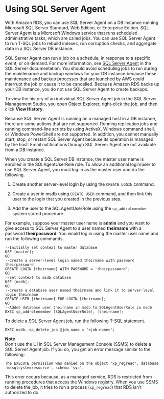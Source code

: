 # Using SQL Server Agent<a name="Appendix.SQLServer.CommonDBATasks.Agent"></a>

With Amazon RDS, you can use SQL Server Agent on a DB instance running Microsoft SQL Server Standard, Web Edition, or Enterprise Edition\. SQL Server Agent is a Microsoft Windows service that runs scheduled administrative tasks, which are called jobs\. You can use SQL Server Agent to run T\-SQL jobs to rebuild indexes, run corruption checks, and aggregate data in a SQL Server DB instance\. 

SQL Server Agent can run a job on a schedule, in response to a specific event, or on demand\. For more information, see [SQL Server Agent](http://msdn.microsoft.com/en-us/library/ms189237) in the SQL Server documentation\. You should avoid scheduling jobs to run during the maintenance and backup windows for your DB instance because these maintenance and backup processes that are launched by AWS could interrupt the job or cause it to be cancelled\. Because Amazon RDS backs up your DB instance, you do not use SQL Server Agent to create backups\. 

To view the history of an individual SQL Server Agent job in the SQL Server Management Studio, you open Object Explorer, right\-click the job, and then click **View History**\. 

Because SQL Server Agent is running on a managed host in a DB instance, there are some actions that are not supported\. Running replication jobs and running command\-line scripts by using ActiveX, Windows command shell, or Windows PowerShell are not supported\. In addition, you cannot manually start, stop, or restart SQL Server Agent because its operation is managed by the host\. Email notifications through SQL Server Agent are not available from a DB instance\. 

When you create a SQL Server DB instance, the master user name is enrolled in the SQLAgentUserRole role\. To allow an additional login/user to use SQL Server Agent, you must log in as the master user and do the following\. 

1. Create another server\-level login by using the `CREATE LOGIN` command\. 

1. Create a user in msdb using `CREATE USER` command, and then link this user to the login that you created in the previous step\.

1. Add the user to the SQLAgentUserRole using the `sp_addrolemember` system stored procedure\.

For example, suppose your master user name is **admin** and you want to give access to SQL Server Agent to a user named **theirname** with a password **theirpassword**\. You would log in using the master user name and run the following commands\.

```
--Initially set context to master database
USE [master];
GO
--Create a server-level login named theirname with password theirpassword
CREATE LOGIN [theirname] WITH PASSWORD = 'theirpassword';
GO
--Set context to msdb database
USE [msdb];
GO
--Create a database user named theirname and link it to server-level login theirname
CREATE USER [theirname] FOR LOGIN [theirname];
GO
--Added database user theirname in msdb to SQLAgentUserRole in msdb
EXEC sp_addrolemember [SQLAgentUserRole], [theirname];
```

To delete a SQL Server Agent job, run the following T\-SQL statement\.

```
EXEC msdb..sp_delete_job @job_name = '<job-name>';
```

**Note**  
Don't use the UI in SQL Server Management Console \(SSMS\) to delete a SQL Server Agent job\. If you do, you get an error message similar to the following:  

```
The EXECUTE permission was denied on the object 'xp_regread', database 'mssqlsystemresource', schema 'sys'.
```
This error occurs because, as a managed service, RDS is restricted from running procedures that access the Windows registry\. When you use SSMS to delete the job, it tries to run a process \(`xp_regread`\) that RDS isn't authorized to do\.